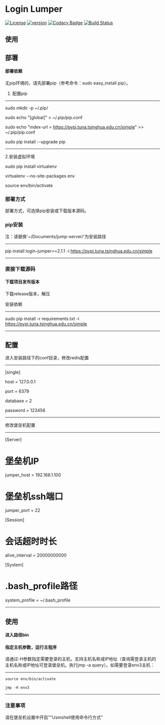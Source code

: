 # Login Lumper

[![License](https://img.shields.io/badge/License-Apache%202.0-blue.svg)](http://github.com/hhyo/archery/blob/master/LICENSE)
[![version](https://img.shields.io/badge/python-3.7.5-blue.svg)](https://www.python.org/downloads/release/python-375/)
[![Codacy Badge](https://api.codacy.com/project/badge/Grade/5c735378085b404caf09a441238ad034)](https://www.codacy.com/manual/sunnywalden/login-jumper?utm_source=github.com&amp;utm_medium=referral&amp;utm_content=sunnywalden/login-jumper&amp;utm_campaign=Badge_Grade)
[![Build Status](https://travis-ci.org/sunnywalden/login-jumper.svg?branch=master)](https://travis-ci.org/sunnywalden/login-jumper)

## 使用


## 部署

#### 部署依赖

无pip环境的，请先部署pip（参考命令：sudo easy_install pip）。

1. 配置pip

---

sudo mkdir -p ~/.pip/
        
sudo echo "[global]" > ~/.pip/pip.conf
    
sudo echo "index-url = https://pypi.tuna.tsinghua.edu.cn/simple" >> ~/.pip/pip.conf

sudo pip install --upgrade pip

---

2.安装虚拟环境

sudo pip install virtualenv

virtualenv --no-site-packages env

source env/bin/activate

### 部署方式 

部署方式，可选择pip安装或下载版本源码。

### pip安装

注：请替换'~/Documents/jump-server/'为安装路径

---

pip install login-jumper==2.1.1 -i https://pypi.tuna.tsinghua.edu.cn/simple

---

### 直接下载源码

#### 下载项目发布版本

下载release版本，解压

安装依赖

---

sudo pip install -r requirements.txt -i https://pypi.tuna.tsinghua.edu.cn/simple

---


## 配置

进入安装路径下的conf目录，修改redis配置

---


[single]

host = 127.0.0.1

port = 6379

database = 2

password = 123456

---

修改堡垒机配置

---


[Server]

# 堡垒机IP

jumper_host = 192.168.1.100

# 堡垒机ssh端口

jumper_port = 22


[Session]

# 会话超时时长

alive_interval = 20000000000


[System]

# .bash_profile路径

system_profile = ~/.bash_profile

---

## 使用

#### 进入路径bin

#### 指定主机参数，运行主程序

请通过-H参数指定需要登录的主机，支持主机名称或IP地址（查询需登录主机的主机名称或IP地址可登录堡垒机，执行jmp -a query）。如需要登录env3主机：

---
    source env/bin/activate
    
    jmp -H env3

---


### 注意事项

请在堡垒机设置中开启""Usmshell使用命令行方式"

